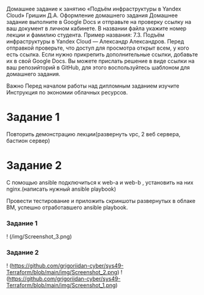 Домашнее задание к занятию «Подъём инфраструктуры в Yandex Cloud» Гришин Д.А.
Оформление домашнего задания
Домашнее задание выполните в Google Docs и отправьте на проверку ссылку на ваш документ в личном кабинете.
В названии файла укажите номер лекции и фамилию студента. Пример названия: 7.3. Подъём инфраструктуры в Yandex Cloud — Александр Александров.
Перед отправкой проверьте, что доступ для просмотра открыт всем, у кого есть ссылка. Если нужно прикрепить дополнительные ссылки, добавьте их в свой Google Docs.
Вы можете прислать решение в виде ссылки на ваш репозийторий в GitHub, для этого воспользуйтесь шаблоном для домашнего задания.

Важно
Перед началом работы над дипломным заданием изучите Инструкция по экономии облачных ресурсов.

# Задание 1
Повторить демонстрацию лекции(развернуть vpc, 2 веб сервера, бастион сервер)

# Задание 2
С помощью ansible подключиться к web-a и web-b , установить на них nginx.(написать нужный ansible playbook)

Провести тестирование и приложить скриншоты развернутых в облаке ВМ, успешно отработавшего ansible playbook.

### Задание 1
! (/img/Screenshot_3.png)

### Задание 2
! (https://github.com/grigoriidan-cyber/sys49-Terraform/blob/main/img/Screenshot_2.png)
! (https://github.com/grigoriidan-cyber/sys49-Terraform/blob/main/img/Screenshot_1.png)
